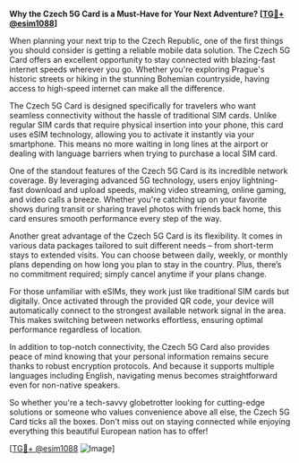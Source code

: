 **Why the Czech 5G Card is a Must-Have for Your Next Adventure? [[TG💪+ @esim1088](https://t.me/s/esim1088)]**

When planning your next trip to the Czech Republic, one of the first things you should consider is getting a reliable mobile data solution. The Czech 5G Card offers an excellent opportunity to stay connected with blazing-fast internet speeds wherever you go. Whether you're exploring Prague's historic streets or hiking in the stunning Bohemian countryside, having access to high-speed internet can make all the difference.

The Czech 5G Card is designed specifically for travelers who want seamless connectivity without the hassle of traditional SIM cards. Unlike regular SIM cards that require physical insertion into your phone, this card uses eSIM technology, allowing you to activate it instantly via your smartphone. This means no more waiting in long lines at the airport or dealing with language barriers when trying to purchase a local SIM card.

One of the standout features of the Czech 5G Card is its incredible network coverage. By leveraging advanced 5G technology, users enjoy lightning-fast download and upload speeds, making video streaming, online gaming, and video calls a breeze. Whether you're catching up on your favorite shows during transit or sharing travel photos with friends back home, this card ensures smooth performance every step of the way.

Another great advantage of the Czech 5G Card is its flexibility. It comes in various data packages tailored to suit different needs – from short-term stays to extended visits. You can choose between daily, weekly, or monthly plans depending on how long you plan to stay in the country. Plus, there’s no commitment required; simply cancel anytime if your plans change.

For those unfamiliar with eSIMs, they work just like traditional SIM cards but digitally. Once activated through the provided QR code, your device will automatically connect to the strongest available network signal in the area. This makes switching between networks effortless, ensuring optimal performance regardless of location.

In addition to top-notch connectivity, the Czech 5G Card also provides peace of mind knowing that your personal information remains secure thanks to robust encryption protocols. And because it supports multiple languages including English, navigating menus becomes straightforward even for non-native speakers.

So whether you're a tech-savvy globetrotter looking for cutting-edge solutions or someone who values convenience above all else, the Czech 5G Card ticks all the boxes. Don't miss out on staying connected while enjoying everything this beautiful European nation has to offer!

[[TG💪+ @esim1088](https://t.me/s/esim1088) ![Image](https://i.postimg.cc/Y0z9fWf4/image.png)]